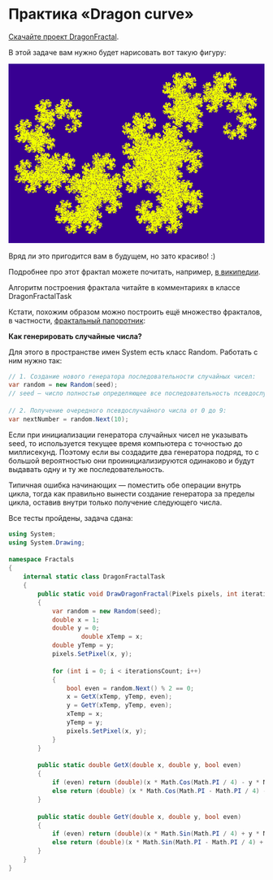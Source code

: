 # Практика «Dragon curve»

[Скачайте проект DragonFractal](Fractals.zip).

В этой задаче вам нужно будет нарисовать вот такую фигуру:

<p float="left">
<img src="dragon.png" width="600" />
</p>

Вряд ли это пригодится вам в будущем, но зато красиво! :)

Подробнее про этот фрактал можете почитать, например, [в википедии](https://en.wikipedia.org/wiki/Dragon_curve).

Алгоритм построения фрактала читайте в комментариях в классе DragonFractalTask

Кстати, похожим образом можно построить ещё множество фракталов, в частности, [фрактальный папоротник](https://en.wikipedia.org/wiki/Barnsley_fern):

**Как генерировать случайные числа?**

Для этого в пространстве имен System есть класс Random. Работать с ним нужно так:
```cs
// 1. Создание нового генератора последовательности случайных чисел:
var random = new Random(seed);
// seed — число полностью определяющее все последовательность псевдослучайных чисел этого генератора.

// 2. Получение очередного псевдослучайного числа от 0 до 9:
var nextNumber = random.Next(10);
```

Если при инициализации генератора случайных чисел не указывать seed, то используется текущее время компьютера с точностью до миллисекунд. Поэтому если вы создадите два генератора подряд, то с большой вероятностью они проинициализируются одинаково и будут выдавать одну и ту же последовательность.

Типичная ошибка начинающих — поместить обе операции внутрь цикла, тогда как правильно вынести создание генератора за пределы цикла, оставив внутри только получение следующего числа.

Все тесты пройдены, задача сдана:
```cs
using System;
using System.Drawing;

namespace Fractals
{
	internal static class DragonFractalTask
	{
		public static void DrawDragonFractal(Pixels pixels, int iterationsCount, int seed)
		{
			var random = new Random(seed);
			double x = 1;
			double y = 0;
            		double xTemp = x;
			double yTemp = y;
			pixels.SetPixel(x, y);

			for (int i = 0; i < iterationsCount; i++)
			{
			    bool even = random.Next() % 2 == 0;
			    x = GetX(xTemp, yTemp, even);
			    y = GetY(xTemp, yTemp, even);
			    xTemp = x;
			    yTemp = y;
			    pixels.SetPixel(x, y);
			}
		}
		
		public static double GetX(double x, double y, bool even)
		{
			if (even) return (double)(x * Math.Cos(Math.PI / 4) - y * Math.Sin(Math.PI / 4)) / Math.Sqrt(2);
			else return (double) (x * Math.Cos(Math.PI - Math.PI / 4) - y * Math.Sin(Math.PI - Math.PI / 4)) / Math.Sqrt(2) + 1;
		}

		public static double GetY(double x, double y, bool even)
		{
			if (even) return (double)(x * Math.Sin(Math.PI / 4) + y * Math.Cos(Math.PI / 4)) / Math.Sqrt(2);
			else return (double)(x * Math.Sin(Math.PI - Math.PI / 4) + y * Math.Cos(Math.PI - Math.PI / 4)) / Math.Sqrt(2);
		}
	}
}
```
